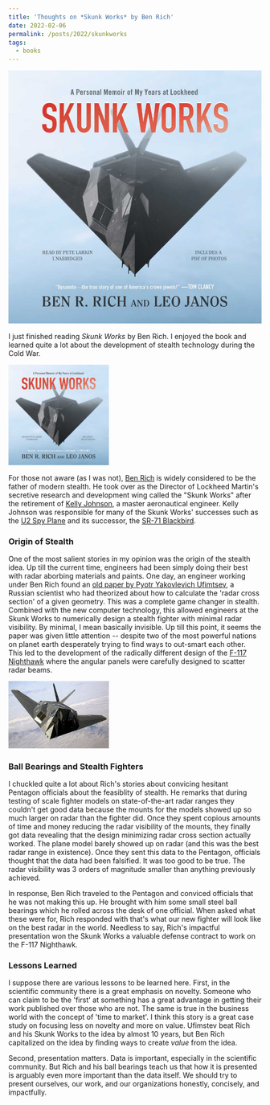 ```yaml
---
title: 'Thoughts on *Skunk Works* by Ben Rich'
date: 2022-02-06
permalink: /posts/2022/skunkworks
tags:
  - books
---
```


![Skunk Works](/images/skunkworkscover.jpg)

I just finished reading *Skunk Works* by Ben Rich. I enjoyed the book and learned quite a lot about the development of stealth technology during the Cold War.

<img src="../images/skunkworkscover.jpg" alt="Skunk Works" width="200"/>

For those not aware (as I was not), [Ben Rich](https://en.wikipedia.org/wiki/Ben_Rich) is widely considered to be the father of modern stealth. He took over as the Director of Lockheed Martin's secretive research and development wing called the "Skunk Works" after the retirement of [Kelly Johnson](https://en.wikipedia.org/wiki/Kelly_Johnson_(engineer)), a master aeronautical engineer. Kelly Johnson was responsible for many of the Skunk Works' successes such as the [U2 Spy Plane](https://en.wikipedia.org/wiki/Lockheed_U-2) and its successor, the [SR-71 Blackbird](https://en.wikipedia.org/wiki/Lockheed_SR-71_Blackbird).

### Origin of Stealth ###
One of the most salient stories in my opinion was the origin of the stealth idea. Up till the current time, engineers had been simply doing their best with radar aborbing materials and paints. One day, an engineer working under Ben Rich found an [old paper by Pyotr Yakovlevich Ufimtsev](https://nsarchive2.gwu.edu/NSAEBB/NSAEBB443/docs/area51_10a.PDF), a Russian scientist who had theorized about how to calculate the 'radar cross section' of a given geometry. This was a complete game changer in stealth. Combined with the new computer technology, this allowed engineers at the Skunk Works to numerically design a stealth fighter with minimal radar visibility. By minimal, I mean basically invisible. Up till this point, it seems the paper was given little attention -- despite two of the most powerful nations on planet earth desperately trying to find ways to out-smart each other. This led to the development of the radically different design of the [F-117 Nighthawk](https://en.wikipedia.org/wiki/Lockheed_F-117_Nighthawk) where the angular panels were carefully designed to scatter radar beams. 

<img src="../images/F-117_Nighthawk_Front.jpg" alt="F-117" width="200"/>

### Ball Bearings and Stealth Fighters ###
I chuckled quite a lot about Rich's stories about convicing hesitant Pentagon officials about the feasiblity of stealth. He remarks that during testing of scale fighter models on state-of-the-art radar ranges they couldn't get good data because the mounts for the models showed up so much larger on radar than the fighter did. Once they spent copious amounts of time and money reducing the radar visibility of the mounts, they finally got data revealing that the design minimizing radar cross section actually worked. The plane model barely showed up on radar (and this was the best radar range in existence). Once they sent this data to the Pentagon, officials thought that the data had been falsified. It was too good to be true. The radar visibility was 3 orders of magnitude smaller than anything previously achieved. 

In response, Ben Rich traveled to the Pentagon and conviced officials that he was not making this up. He brought with him some small steel ball bearings which he rolled across the desk of one official. When asked what these were for, Rich responded with that's what our new fighter will look like on the best radar in the world. Needless to say, Rich's impactful presentation won the Skunk Works a valuable defense contract to work on the F-117 Nighthawk. 

### Lessons Learned ###
I suppose there are various lessons to be learned here. First, in the scientific community there is a great emphasis on novelty. Someone who can claim to be the 'first' at something has a great advantage in getting their work published over those who are not. The same is true in the business world with the concept of 'time to market'. I think this story is a great case study on focusing less on novelty and more on value. Ufimstev beat Rich and his Skunk Works to the idea by almost 10 years, but Ben Rich capitalized on the idea by finding ways to create *value* from the idea. 

Second, presentation matters. Data is important, especially in the scientific community. But Rich and his ball bearings teach us that how it is presented is arguably even more important than the data itself. We should try to present ourselves, our work, and our organizations honestly, concisely, and impactfully. 